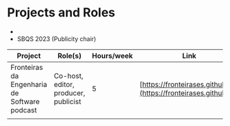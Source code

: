 # Projects and Roles

- 
- SBQS 2023 (Publicity chair) 

| Project | Role(s) | Hours/week | Link |
|---------|---------|------------|------|
| Fronteiras da Engenharia de Software podcast  | Co-host, editor, producer, publicist        |       5     | [https://fronteirases.github.io/](https://fronteirases.github.io/)     |
|         |         |            |      |
